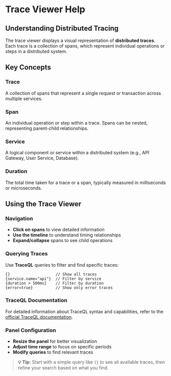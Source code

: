 # Trace Viewer Help

## Understanding Distributed Tracing

The trace viewer displays a visual representation of **distributed traces**. Each trace is a collection of spans, which represent individual operations or steps in a distributed system.

## Key Concepts

### Trace

A collection of spans that represent a single request or transaction across multiple services.

### Span

An individual operation or step within a trace. Spans can be nested, representing parent-child relationships.

### Service

A logical component or service within a distributed system (e.g., API Gateway, User Service, Database).

### Duration

The total time taken for a trace or a span, typically measured in milliseconds or microseconds.

## Using the Trace Viewer

### Navigation

- **Click on spans** to view detailed information
- **Use the timeline** to understand timing relationships
- **Expand/collapse** spans to see child operations

### Querying Traces

Use **TraceQL** queries to filter and find specific traces:

```traceql
{}                    // Show all traces
{service.name="api"}  // Filter by service
{duration > 500ms}    // Filter by duration
{error=true}          // Show only error traces
```

### TraceQL Documentation

For detailed information about TraceQL syntax and capabilities, refer to the [official TraceQL documentation](https://grafana.com/docs/tempo/latest/traceql/).

### Panel Configuration

- **Resize the panel** for better visualization
- **Adjust time range** to focus on specific periods
- **Modify queries** to find relevant traces

> **💡 Tip:** Start with a simple query like `{}` to see all available traces, then refine your search based on what you find.
